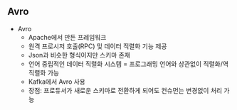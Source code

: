## Avro

* Avro
  - Apache에서 만든 프레임워크
  - 원격 프로시저 호출(RPC) 및 데이터 직렬화 기능 제공
  - Json과 비슷한 형식이지만 스키마 존재
  - 언어 중립적인 데이터 직렬화 시스템 = 프로그래밍 언어와 상관없이 직렬화/역직렬화 가능
  - Kafka에서 Avro 사용
  - 장점: 프로듀서가 새로운 스키마로 전환하게 되어도 컨슈먼는 변경없이 처리 가능
